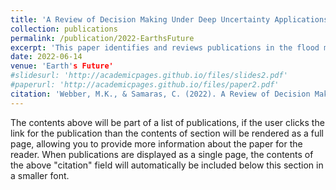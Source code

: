 ```yaml
---
title: 'A Review of Decision Making Under Deep Uncertainty Applications Using Green Infrastructure for Flood Management'
collection: publications
permalink: /publication/2022-EarthsFuture
excerpt: 'This paper identifies and reviews publications in the flood management literature that use DMDU frameworks and refer to green infrastructure adaptation strategies, in order to identify trends and inform future research.'
date: 2022-06-14
venue: 'Earth's Future'
#slidesurl: 'http://academicpages.github.io/files/slides2.pdf'
#paperurl: 'http://academicpages.github.io/files/paper2.pdf'
citation: 'Webber, M.K., & Samaras, C. (2022). A Review of Decision Making Under Deep Uncertainty Applications Using Green Infrastructure for Flood Management. Earth’s Future, 10(7), e2021EF002322. https://doi.org/10.1029/2021EF002322'
---
```


The contents above will be part of a list of publications, if the user clicks the link for the publication than the contents of section will be rendered as a full page, allowing you to provide more information about the paper for the reader. When publications are displayed as a single page, the contents of the above "citation" field will automatically be included below this section in a smaller font.
